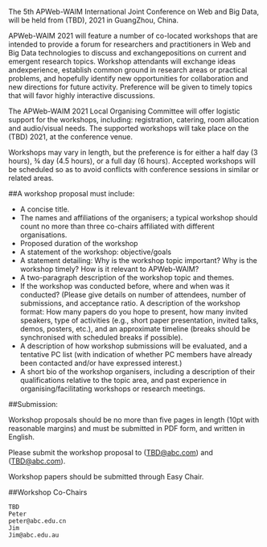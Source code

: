 The 5th APWeb-WAIM International Joint Conference on Web and Big Data, will be held from (TBD), 2021 in GuangZhou, China.

APWeb-WAIM 2021 will feature a number of co-located workshops that are intended to provide a forum for researchers and practitioners in Web and Big Data technologies to discuss and exchangepositions on current and emergent research topics. Workshop attendants will exchange ideas andexperience, establish common ground in research areas or practical problems, and hopefully identify new opportunities for collaboration and new directions for future activity. Preference will be given to timely topics that will favor highly interactive discussions.

The APWeb-WAIM 2021 Local Organising Committee will offer logistic support for the workshops, including: registration, catering, room allocation and audio/visual needs. The supported workshops will take place on the (TBD) 2021, at the conference venue.

Workshops may vary in length, but the preference is for either a half day (3 hours), ¾ day (4.5 hours), or a full day (6 hours). Accepted workshops will be scheduled so as to avoid conflicts with conference sessions in similar or related areas.

 

##A workshop proposal must include:

- A concise title.
- The names and affiliations of the organisers; a typical workshop should count no more than three co-chairs affiliated with different organisations.
- Proposed duration of the workshop
- A statement of the workshop: objective/goals
- A statement detailing: Why is the workshop topic important? Why is the workshop timely? How is it relevant to APWeb-WAIM?
- A two-paragraph description of the workshop topic and themes.
- If the workshop was conducted before, where and when was it conducted? (Please give details on number of attendees, number of submissions, and acceptance ratio. A description of the workshop format: How many papers do you hope to present, how many invited speakers, type of activities (e.g., short paper presentation, invited talks, demos, posters, etc.), and an approximate timeline (breaks should be synchronised with scheduled breaks if possible).
- A description of how workshop submissions will be evaluated, and a tentative PC list (with indication of whether PC members have already been contacted and/or have expressed interest.)
- A short bio of the workshop organisers, including a description of their qualifications relative to the topic area, and past experience in organising/facilitating workshops or research meetings.

 

##Submission: 

Workshop proposals should be no more than five pages in length (10pt with reasonable margins) and must be submitted in PDF form, and written in English.

Please submit the workshop proposal to (TBD@abc.com) and (TBD@abc.com). 

Workshop papers should be submitted through Easy Chair.

 

##Workshop Co-Chairs

    TBD
    Peter
    peter@abc.edu.cn
    Jim
    Jim@abc.edu.au

